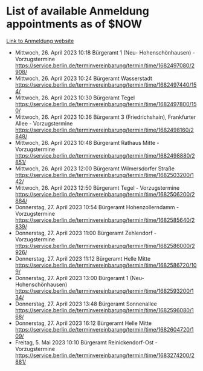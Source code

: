 # List of available Anmeldung appointments as of $NOW
[Link to Anmeldung website](https://service.berlin.de/terminvereinbarung/termin/tag.php?termin=1&anliegen[]=120686&dienstleisterlist=122210,122217,327316,122219,327312,122227,327314,122231,327346,122243,327348,122254,122252,329742,122260,329745,122262,329748,122271,327278,122273,327274,122277,327276,330436,122280,327294,122282,327290,122284,327292,122291,327270,122285,327266,122286,327264,122296,327268,150230,329760,122297,327286,122294,327284,122312,329763,122314,329775,122304,327330,122311,327334,122309,327332,317869,122281,327352,122279,329772,122283,122276,327324,122274,327326,122267,329766,122246,327318,122251,327320,122257,327322,122208,327298,122226,327300&herkunft=http%3A%2F%2Fservice.berlin.de%2Fdienstleistung%2F120686%2F)
- Mittwoch, 26. April 2023 10:18 Bürgeramt 1 (Neu- Hohenschönhausen) - Vorzugstermine https://service.berlin.de/terminvereinbarung/termin/time/1682497080/2908/
- Mittwoch, 26. April 2023 10:24 Bürgeramt Wasserstadt https://service.berlin.de/terminvereinbarung/termin/time/1682497440/154/
- Mittwoch, 26. April 2023 10:30 Bürgeramt Tegel https://service.berlin.de/terminvereinbarung/termin/time/1682497800/150/
- Mittwoch, 26. April 2023 10:36 Bürgeramt 3 (Friedrichshain), Frankfurter Allee - Vorzugstermine https://service.berlin.de/terminvereinbarung/termin/time/1682498160/2848/
- Mittwoch, 26. April 2023 10:48 Bürgeramt Rathaus Mitte - Vorzugstermine https://service.berlin.de/terminvereinbarung/termin/time/1682498880/2851/
- Mittwoch, 26. April 2023 12:00 Bürgeramt Wilmersdorfer Straße https://service.berlin.de/terminvereinbarung/termin/time/1682503200/142/
- Mittwoch, 26. April 2023 12:50 Bürgeramt Tegel - Vorzugstermine https://service.berlin.de/terminvereinbarung/termin/time/1682506200/2884/
- Donnerstag, 27. April 2023 10:54 Bürgeramt Hohenzollerndamm - Vorzugstermine https://service.berlin.de/terminvereinbarung/termin/time/1682585640/2839/
- Donnerstag, 27. April 2023 11:00 Bürgeramt Zehlendorf - Vorzugstermine https://service.berlin.de/terminvereinbarung/termin/time/1682586000/2926/
- Donnerstag, 27. April 2023 11:12 Bürgeramt Helle Mitte https://service.berlin.de/terminvereinbarung/termin/time/1682586720/109/
- Donnerstag, 27. April 2023 13:00 Bürgeramt 1 (Neu- Hohenschönhausen) https://service.berlin.de/terminvereinbarung/termin/time/1682593200/134/
- Donnerstag, 27. April 2023 13:48 Bürgeramt Sonnenallee https://service.berlin.de/terminvereinbarung/termin/time/1682596080/168/
- Donnerstag, 27. April 2023 16:12 Bürgeramt Helle Mitte https://service.berlin.de/terminvereinbarung/termin/time/1682604720/109/
- Freitag, 5. Mai 2023 10:10 Bürgeramt Reinickendorf-Ost - Vorzugstermine https://service.berlin.de/terminvereinbarung/termin/time/1683274200/2881/
